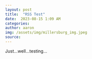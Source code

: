 ```yaml
---
layout: post
title:  "RSS Test"
date:  2023-08-15 1:09 AM
categories: 
author: aaron
img: /assets/img/millersburg_img.jpeg
source:
---
```

Just...well...testing...